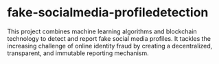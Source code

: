 # fake-socialmedia-profiledetection
This project combines machine learning algorithms and blockchain technology to detect and report fake social media profiles. It tackles the increasing challenge of online identity fraud by creating a decentralized, transparent, and immutable reporting mechanism.

